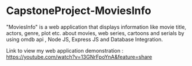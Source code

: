 # CapstoneProject-MoviesInfo
"MoviesInfo" is a web application  that displays information like movie title, actors, genre, plot etc. about movies, web series, cartoons and serials by using omdb api , Node JS, Express JS and Database Integration.

Link to view my web application demonstration : https://youtube.com/watch?v=13GNrFpoYnA&feature=share

